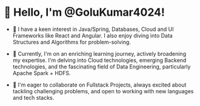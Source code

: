# 👋 Hello, I'm @GoluKumar4024!

- 👀 I have a keen interest in Java/Spring, Databases, Cloud and UI Frameworks like React and Angular. I also enjoy diving into Data Structures and Algorithms for problem-solving.
  
- 🌱 Currently, I'm on an enriching learning journey, actively broadening my expertise. I'm delving into Cloud technologies, emerging Backend technologies, and the fascinating field of Data Engineering, particularly Apache Spark + HDFS.

- 💞️ I'm eager to collaborate on Fullstack Projects, always excited about tackling challenging problems, and open to working with new languages and tech stacks.



<!---
GoluKumar4024/GoluKumar4024 is a ✨ special ✨ repository because its `README.md` (this file) appears on your GitHub profile.
You can click the Preview link to take a look at your changes.
--->
